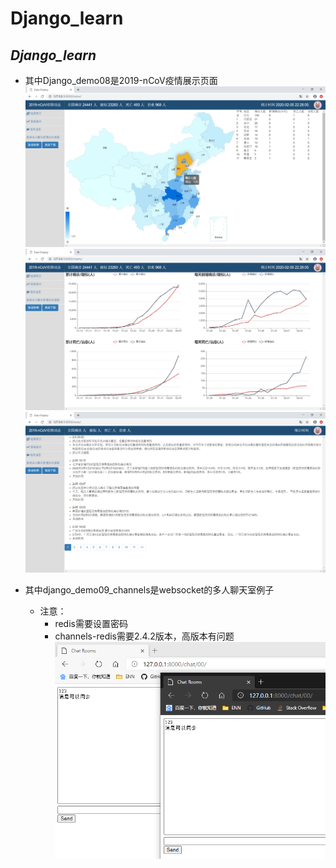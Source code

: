 # Django_learn
*Django_learn*
------------------

- 其中Django_demo08是2019-nCoV疫情展示页面
![地图展示](https://github.com/Airseai6/Django_learn/raw/master/django_demo08/image/1.png)
![曲线展示](https://github.com/Airseai6/Django_learn/raw/master/django_demo08/image/2.png)
![新闻展示](https://github.com/Airseai6/Django_learn/raw/master/django_demo08/image/3.png)

- 其中django_demo09_channels是websocket的多人聊天室例子
	- 注意：
		- redis需要设置密码
		- channels-redis需要2.4.2版本，高版本有问题
![多人聊天室](https://github.com/Airseai6/Django_learn/raw/master/django_demo09_channels/doc/image/1.png)